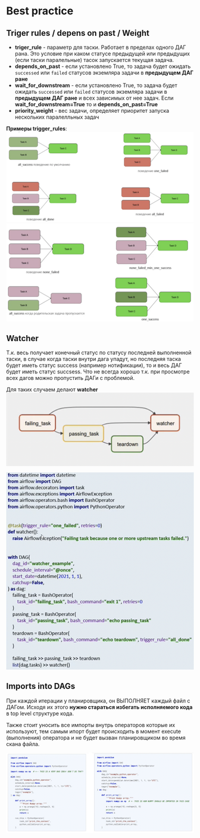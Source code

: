 # Best practice

## Triger rules / depens on past / Weight

- **triger_rule** - параметр для таски. Работает в пределах одного ДАГ рана. Это условие при каком статусе предыдущей или предыдущих (если таски паралельные) тасок запускается текущая задача.
- **depends_on_past** - если установлено True, то задача будет ожидать `successed` или `failed` статусов экземляра задачи в **предыдущем ДАГ ране**
- **wait_for_downstream** - если установлено True, то задача будет ожидать `successed` или `failed` статусов экземляра задачи в **предыдущем ДАГ ране** и всех зависимых от нее задач. Если **wait_for_downstream=True** то и **depends_on_past=True**
- **priority_weight** - вес задачи, определяет приоритет запуска нескольких паралелльных задач

**Примеры trigger_rules**:
![alt text](./pictures/trigger_rules.png)
![alt text](./pictures/trigger_rules_2.png)

## Watcher

Т.к. весь получает конечный статус по статусу последней выполненной таски, в случае когда таски внутри дага упадут, но последняя таска будет иметь статус success (например нотификации), то и весь ДАГ будет иметь статус succsess. Что не всегда хорошо т.к. при просмотре всех дагов можно пропустить ДАГи с проблемой.

Для таких случаем делают **watcher**  
![alt text](./pictures/watcher.png)

![alt text](./pictures/watcher_code.png)

## Imports into DAGs

При каждой итерации у планировщика, он ВЫПОЛНЯЕТ каждый файл с ДАГом. Исходя их этого **нужно стараться избегать исполняемого кода** в top level структуре кода.

Также стоит уносить все импорты внутрь операторов которые их используют, тем самым ипорт будет происходить в момент execute (выполнения) оператора и не будет вызван планировщиком во время скана файла.

![alt text](./pictures/imports.png)
